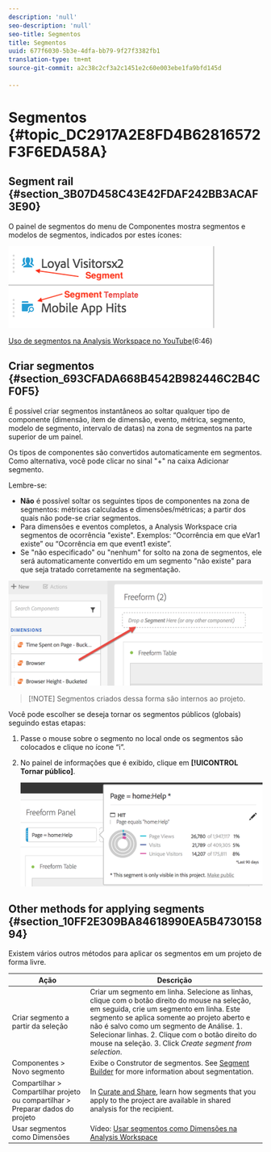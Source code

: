 ```yaml
---
description: 'null'
seo-description: 'null'
seo-title: Segmentos
title: Segmentos
uuid: 677f6030-5b3e-4dfa-bb79-9f27f3382fb1
translation-type: tm+mt
source-git-commit: a2c38c2cf3a2c1451e2c60e003ebe1fa9bfd145d

---
```



# Segmentos {#topic_DC2917A2E8FD4B62816572F3F6EDA58A}

## Segment rail {#section_3B07D458C43E42FDAF242BB3ACAF3E90}

O painel de segmentos do menu de Componentes mostra segmentos e modelos de segmentos, indicados por estes ícones:

![](assets/segment_icons.png)

[Uso de segmentos na Analysis Workspace no YouTube](https://www.youtube.com/watch?v=QlUCdQDnni4)(6:46)

## Criar segmentos {#section_693CFADA668B4542B982446C2B4CF0F5}

É possível criar segmentos instantâneos ao soltar qualquer tipo de componente (dimensão, item de dimensão, evento, métrica, segmento, modelo de segmento, intervalo de datas) na zona de segmentos na parte superior de um painel.

Os tipos de componentes são convertidos automaticamente em segmentos. Como alternativa, você pode clicar no sinal "+" na caixa Adicionar segmento.

Lembre-se:

* **Não** é possível soltar os seguintes tipos de componentes na zona de segmentos: métricas calculadas e dimensões/métricas; a partir dos quais não pode-se criar segmentos.
* Para dimensões e eventos completos, a Analysis Workspace cria segmentos de ocorrência "existe". Exemplos: “Ocorrência em que eVar1 existe” ou “Ocorrência em que event1 existe”.
* Se "não especificado" ou "nenhum" for solto na zona de segmentos, ele será automaticamente convertido em um segmento "não existe" para que seja tratado corretamente na segmentação.

![](assets/segment-dropzone.png)

> [!NOTE] Segmentos criados dessa forma são internos ao projeto.

Você pode escolher se deseja tornar os segmentos públicos (globais) seguindo estas etapas:

1. Passe o mouse sobre o segmento no local onde os segmentos são colocados e clique no ícone “i”.
1. No painel de informações que é exibido, clique em **[!UICONTROL Tornar público]**.

   ![](assets/segment-info.png)

## Other methods for applying segments {#section_10FF2E309BA84618990EA5B473015894}

Existem vários outros métodos para aplicar os segmentos em um projeto de forma livre.

| Ação | Descrição |
|--- |--- |
| Criar segmento a partir da seleção | Criar um segmento em linha. Selecione as linhas, clique com o botão direito do mouse na seleção, em seguida, crie um segmento em linha. Este segmento se aplica somente ao projeto aberto e não é salvo como um segmento de Análise. 1. Selecionar linhas.  2. Clique com o botão direito do mouse na seleção.  3. Click *Create segment from selection*. |
| Componentes &gt; Novo segmento | Exibe o Construtor de segmentos. See [Segment Builder](https://docs.adobe.com/content/help/en/analytics/components/segmentation/segmentation-workflow/seg-build.html) for more information about segmentation. |
| Compartilhar &gt; Compartilhar projeto ou compartilhar &gt; Preparar dados do projeto | In [Curate and Share](https://docs.adobe.com/content/help/en/analytics/analyze/analysis-workspace/curate-share/curate.html#concept_4A9726927E7C44AFA260E2BB2721AFC6), learn how segments that you apply to the project are available in shared analysis for the recipient. |
| Usar segmentos como Dimensões | Vídeo: [Usar segmentos como Dimensões na Analysis Workspace](https://www.youtube.com/watch?v=WmSdReKTWto&list=PL2tCx83mn7GuNnQdYGOtlyCu0V5mEZ8sS&index=39) |
